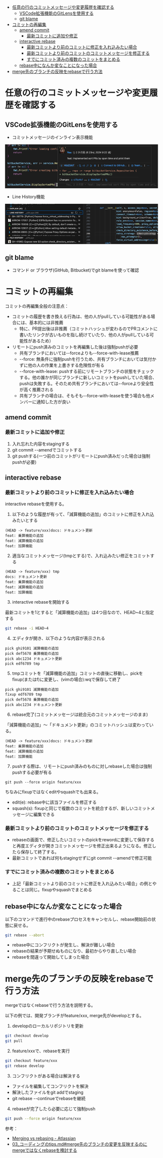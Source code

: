 - [任意の行のコミットメッセージや変更履歴を確認する](#任意の行のコミットメッセージや変更履歴を確認する)
  - [VSCode拡張機能のGitLensを使用する](#vscode拡張機能のgitlensを使用する)
  - [git blame](#git-blame)
- [コミットの再編集](#コミットの再編集)
  - [amend commit](#amend-commit)
    - [最新コミットに追加や修正](#最新コミットに追加や修正)
  - [interactive rebase](#interactive-rebase)
    - [最新コミットより前のコミットに修正を入れ込みたい場合](#最新コミットより前のコミットに修正を入れ込みたい場合)
    - [最新コミットより前のコミットのコミットメッセージを修正する](#最新コミットより前のコミットのコミットメッセージを修正する)
    - [すでにコミット済みの複数のコミットをまとめる](#すでにコミット済みの複数のコミットをまとめる)
  - [rebase中になんか変なことになった場合](#rebase中になんか変なことになった場合)
- [merge先のブランチの反映をrebaseで行う方法](#merge先のブランチの反映をrebaseで行う方法)


# 任意の行のコミットメッセージや変更履歴を確認する

## VSCode拡張機能のGitLensを使用する
- コミットメッセージのインライン表示機能

![inline_commit_message](../../assets/vscode_gitlens_inline_commit_msg.png)


- Line History機能

![line_history](../../assets/vscode_gitlens_line_hist.png)


## git blame
- コマンド or ブラウザ(GitHub, Bitbucket)でgit blameを使って確認

# コミットの再編集

コミットの再編集全般の注意点：

- コミットの履歴を書き換える行為は、他の人がpullしている可能性がある場合には、基本的には非推薦
    - 特に、PR提出後は非推薦（コミットハッシュが変わるのでPRコメントに書いたリンクが古いものを指し続けていたり、他の人がpullしている可能性があるため）
- リモートにpush済みのコミットを再編集した後は強制pushが必要
    - 共有ブランチにおいては--forceよりも--force-with-lease推薦
    - --force: 無条件に強制pushを行うため、共有ブランチにおいては気付かずに他の人の作業を上書きする危険性が有る
    - --force-with-lease: pushする前にリモートブランチの状態をチェックする。他の誰かが同じブランチに新しいコミットをpushしていた場合、pushは失敗する。そのため共有ブランチにおいては--forceより安全性が高く推薦される
    - 共有ブランチの場合は、そもそも--force-with-leaseを使う場合も他メンバーに通知した方が良い


## amend commit

### 最新コミットに追加や修正

1. 入れ忘れた内容をstagingする
2. git commit --amendでコミットする
3. git pushする(一つ前のコミットがリモートにpush済みだった場合は強制pushが必要)

## interactive rebase

### 最新コミットより前のコミットに修正を入れ込みたい場合

interactive rebaseを使用する。

1. 以下のような履歴が有って、「減算機能の追加」のコミットに修正を入れ込みたいとする

```text
(HEAD -> feature/xxx)docs: ドキュメント更新
feat: 乗算機能の追加
feat: 減算機能の追加
feat: 加算機能
```

2. 適当なコミットメッセージ(tmpとする)で、入れ込みたい修正をコミットする

```text
(HEAD -> feature/xxx) tmp
docs: ドキュメント更新
feat: 乗算機能の追加
feat: 減算機能の追加
feat: 加算機能
```

3. interactive rebaseを開始する

最新コミットを1とすると「減算機能の追加」は4つ目なので、HEAD~4と指定する

```bash
git rebase -i HEAD~4
```

4. エディタが開き、以下のような内容が表示される

```text
pick ghi9101 減算機能の追加
pick def5678 乗算機能の追加
pick abc1234 ドキュメント更新
pick edf6789 tmp
```

5. tmpコミットを「減算機能の追加」コミットの直後に移動し、pickをfixup(またはf)に変更し、(vimの場合):wqで保存して終了

```text
pick ghi9101 減算機能の追加
fixup edf6789 tmp
pick def5678 乗算機能の追加
pick abc1234 ドキュメント更新
```

6. rebase完了(コミットメッセージは統合元のコミットメッセージのまま)

「減算機能の追加」〜「ドキュメント更新」のコミットハッシュは変わっている。

```text
(HEAD -> feature/xxx)docs: ドキュメント更新
feat: 乗算機能の追加
feat: 減算機能の追加
feat: 加算機能
```

7. pushする際は、リモートにpush済みのものに対しrebaseした場合は強制pushする必要が有る

```text
git push --force origin feature/xxx
```

ちなみにfixupではなくeditやsquashでも出来る。
- edit(e): rebase中に該当ファイルを修正する
- squash(s): fixupと同じで複数のコミットを統合するが、新しいコミットメッセージに編集できる

### 最新コミットより前のコミットのコミットメッセージを修正する
- rebaseの画面で、修正したいコミットのpickをrewordに変更して保存すると再度エディタが開きコミットメッセージを修正出来るようになる。修正したら保存して終了する。
- 最新コミットであれば何もstagingせずにgit commit --amendで修正可能

### すでにコミット済みの複数のコミットをまとめる

- 上記「最新コミットより前のコミットに修正を入れ込みたい場合」の例とやることは同じ。fixupやsquashでまとめる

## rebase中になんか変なことになった場合

以下のコマンドで進行中のrebaseプロセスをキャンセルし、rebase開始前の状態に戻せる。

```bash
git rebase --abort
```

- rebase中にコンフリクトが発生し、解決が難しい場合
- rebaseの結果が予期せぬものになり、最初からやり直したい場合
- rebaseを間違って開始してしまった場合

# merge先のブランチの反映をrebaseで行う方法

mergeではなくrebaseで行う方法を説明する。

以下の例では、開発ブランチがfeature/xxx, merge先がdevelopとする。

1. developのローカルリポジトリを更新

```bash
git checkout develop
git pull
```

2. feature/xxxで、rebaseを実行

```bash
git checkout feature/xxx
git rebase develop
```

3. コンフリクトがある場合は解決する

- ファイルを編集してコンフリクトを解決
- 解決したファイルをgit addでstaging
- git rebase --continueでrebaseを継続

4. rebaseが完了したら必要に応じて強制push

```bash
git push --force origin feature/xxx
```

参考：
- [Merging vs rebasing - Atlassian](https://www.atlassian.com/ja/git/tutorials/merging-vs-rebasing)
- [03_コーディングのtips.md#merge先のブランチの変更を反映するのにmergeではなくrebaseを検討する](./03_コーディングのtips.md#merge先のブランチの変更を反映するのにmergeではなくrebaseを検討する)
